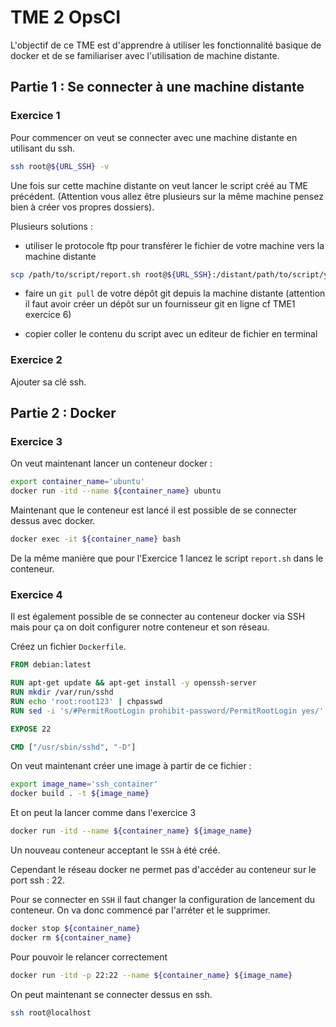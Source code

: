# TME 2 OpsCI

L'objectif de ce TME est d'apprendre à utiliser les fonctionnalité basique de docker et de se familiariser avec l'utilisation de machine distante.

## Partie 1 : Se connecter à une machine distante

### Exercice 1

Pour commencer on veut se connecter avec une machine distante en utilisant du ssh.

```sh
ssh root@${URL_SSH} -v
```

Une fois sur cette machine distante on veut lancer le script créé au TME précédent. (Attention vous allez être plusieurs sur la même machine pensez bien à créer vos propres dossiers).

Plusieurs solutions :

- utiliser le protocole ftp pour transférer le fichier de votre machine vers la machine distante

```sh
scp /path/to/script/report.sh root@${URL_SSH}:/distant/path/to/script/your/name/report.sh
```

- faire un `git pull` de votre dépôt git depuis la machine distante
  (attention il faut avoir créer un dépôt sur un fournisseur git en ligne cf TME1 exercice 6)

- copier coller le contenu du script avec un editeur de fichier en terminal

### Exercice 2

Ajouter sa clé ssh.

## Partie 2 : Docker

### Exercice 3

On veut maintenant lancer un conteneur docker :

```sh
export container_name='ubuntu'
docker run -itd --name ${container_name} ubuntu
```

Maintenant que le conteneur est lancé il est possible de se connecter dessus avec docker.

```sh
docker exec -it ${container_name} bash
```

De la même manière que pour l'Exercice 1 lancez le script `report.sh` dans le conteneur.

### Exercice 4

Il est également possible de se connecter au conteneur docker via SSH mais pour ça on doit configurer notre conteneur et son réseau.

Créez un fichier `Dockerfile`.

```dockerfile
FROM debian:latest

RUN apt-get update && apt-get install -y openssh-server
RUN mkdir /var/run/sshd
RUN echo 'root:root123' | chpasswd
RUN sed -i 's/#PermitRootLogin prohibit-password/PermitRootLogin yes/' /etc/ssh/sshd_config

EXPOSE 22

CMD ["/usr/sbin/sshd", "-D"]
```

On veut maintenant créer une image à partir de ce fichier :

```sh
export image_name='ssh_container'
docker build . -t ${image_name}
```

Et on peut la lancer comme dans l'exercice 3

```sh
docker run -itd --name ${container_name} ${image_name}
```

Un nouveau conteneur acceptant le `SSH` à été créé.

Cependant le réseau docker ne permet pas d'accéder au conteneur sur le port ssh : 22.

Pour se connecter en `SSH` il faut changer la configuration de lancement du conteneur. On va donc commencé par l'arréter et le supprimer.

```sh
docker stop ${container_name}
docker rm ${container_name}
```

Pour pouvoir le relancer correctement

```sh
docker run -itd -p 22:22 --name ${container_name} ${image_name}
```

On peut maintenant se connecter dessus en ssh.

```sh
ssh root@localhost
```
